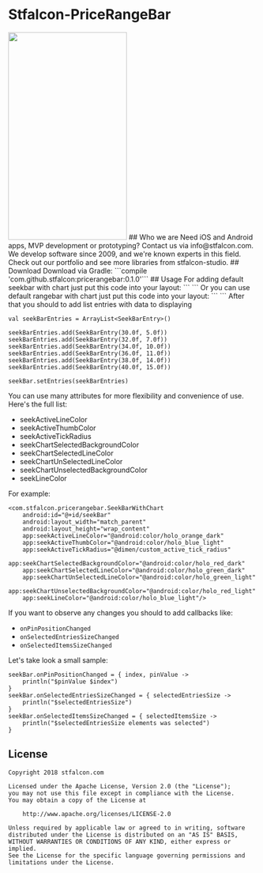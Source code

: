 # Stfalcon-PriceRangeBar
<img src="images/swipe_new.gif" width="240" height="420" />
## Who we are
Need iOS and Android apps, MVP development or prototyping? Contact us via info@stfalcon.com. We develop software since 2009, and we're known experts in this field. Check out our portfolio and see more libraries from stfalcon-studio.
## Download
Download via Gradle: 
```compile 'com.github.stfalcon:pricerangebar:0.1.0'```
## Usage
For adding default seekbar with chart just put this code into your layout:
```
<com.stfalcon.pricerangebar.SeekBarWithChart
   android:layout_width="match_parent"
   android:layout_height="wrap_content"/>
```
Or you can use default rangebar with chart just put this code into your layout:
```
<com.stfalcon.pricerangebar.RangeBarWithChart
   android:layout_width="match_parent"
   android:layout_height="wrap_content"/>
```
After that you should to add list entries with data to displaying

```
val seekBarEntries = ArrayList<SeekBarEntry>()

seekBarEntries.add(SeekBarEntry(30.0f, 5.0f))
seekBarEntries.add(SeekBarEntry(32.0f, 7.0f))
seekBarEntries.add(SeekBarEntry(34.0f, 10.0f))
seekBarEntries.add(SeekBarEntry(36.0f, 11.0f))
seekBarEntries.add(SeekBarEntry(38.0f, 14.0f))
seekBarEntries.add(SeekBarEntry(40.0f, 15.0f))

seekBar.setEntries(seekBarEntries)
```
You can use many attributes for more flexibility and convenience of use. Here's the full list:
- seekActiveLineColor 
- seekActiveThumbColor
- seekActiveTickRadius
- seekChartSelectedBackgroundColor
- seekChartSelectedLineColor
- seekChartUnSelectedLineColor
- seekChartUnselectedBackgroundColor
- seekLineColor

For example:
```
<com.stfalcon.pricerangebar.SeekBarWithChart
    android:id="@+id/seekBar"
    android:layout_width="match_parent"
    android:layout_height="wrap_content"
    app:seekActiveLineColor="@android:color/holo_orange_dark"
    app:seekActiveThumbColor="@android:color/holo_blue_light"
    app:seekActiveTickRadius="@dimen/custom_active_tick_radius"
    app:seekChartSelectedBackgroundColor="@android:color/holo_red_dark"
    app:seekChartSelectedLineColor="@android:color/holo_green_dark"
    app:seekChartUnSelectedLineColor="@android:color/holo_green_light"
    app:seekChartUnselectedBackgroundColor="@android:color/holo_red_light"
    app:seekLineColor="@android:color/holo_blue_light"/>
```
If you want to observe any changes you should to add callbacks like:
- ```onPinPositionChanged```
- ```onSelectedEntriesSizeChanged```
- ```onSelectedItemsSizeChanged```

Let's take look a small sample:
```
seekBar.onPinPositionChanged = { index, pinValue ->
    println("$pinValue $index")
}
seekBar.onSelectedEntriesSizeChanged = { selectedEntriesSize ->
    println("$selectedEntriesSize")
}
seekBar.onSelectedItemsSizeChanged = { selectedItemsSize ->
    println("$selectedEntriesSize elements was selected")
}
```

## License
```
Copyright 2018 stfalcon.com

Licensed under the Apache License, Version 2.0 (the "License");
you may not use this file except in compliance with the License.
You may obtain a copy of the License at

    http://www.apache.org/licenses/LICENSE-2.0

Unless required by applicable law or agreed to in writing, software
distributed under the License is distributed on an "AS IS" BASIS,
WITHOUT WARRANTIES OR CONDITIONS OF ANY KIND, either express or implied.
See the License for the specific language governing permissions and
limitations under the License.
```